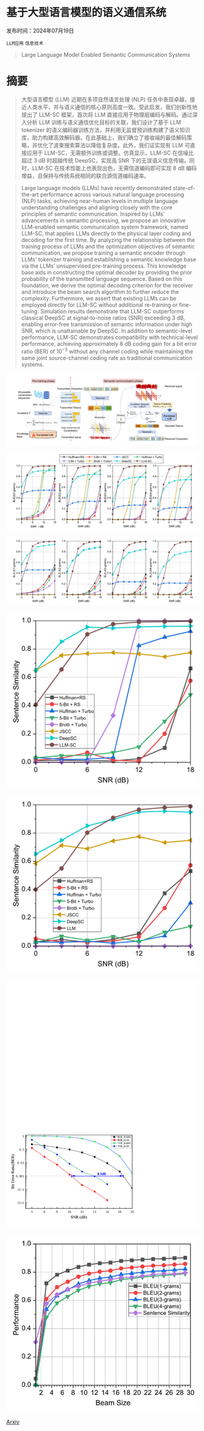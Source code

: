 # 基于大型语言模型的语义通信系统

发布时间：2024年07月19日

`LLM应用` `信息技术`

> Large Language Model Enabled Semantic Communication Systems

# 摘要

> 大型语言模型 (LLM) 近期在多项自然语言处理 (NLP) 任务中表现卓越，接近人类水平，并与语义通信的核心原则高度一致。受此启发，我们创新性地提出了 LLM-SC 框架，首次将 LLM 直接应用于物理层编码与解码。通过深入分析 LLM 训练与语义通信优化目标的关联，我们设计了基于 LLM tokenizer 的语义编码器训练方法，并利用无监督预训练构建了语义知识库，助力构建高效解码器。在此基础上，我们确立了接收端的最佳解码策略，并优化了波束搜索算法以降低复杂度。此外，我们证实现有 LLM 可直接应用于 LLM-SC，无需额外训练或调整。仿真显示，LLM-SC 在信噪比超过 3 dB 时超越传统 DeepSC，实现高 SNR 下的无误语义信息传输。同时，LLM-SC 在技术性能上也表现出色，无需信道编码即可实现 8 dB 编码增益，且保持与传统系统相同的联合源信道编码速率。

> Large language models (LLMs) have recently demonstrated state-of-the-art performance across various natural language processing (NLP) tasks, achieving near-human levels in multiple language understanding challenges and aligning closely with the core principles of semantic communication. Inspired by LLMs' advancements in semantic processing, we propose an innovative LLM-enabled semantic communication system framework, named LLM-SC, that applies LLMs directly to the physical layer coding and decoding for the first time. By analyzing the relationship between the training process of LLMs and the optimization objectives of semantic communication, we propose training a semantic encoder through LLMs' tokenizer training and establishing a semantic knowledge base via the LLMs' unsupervised pre-training process. This knowledge base aids in constructing the optimal decoder by providing the prior probability of the transmitted language sequence. Based on this foundation, we derive the optimal decoding criterion for the receiver and introduce the beam search algorithm to further reduce the complexity. Furthermore, we assert that existing LLMs can be employed directly for LLM-SC without additional re-training or fine-tuning. Simulation results demonstrate that LLM-SC outperforms classical DeepSC at signal-to-noise ratios (SNR) exceeding 3 dB, enabling error-free transmission of semantic information under high SNR, which is unattainable by DeepSC. In addition to semantic-level performance, LLM-SC demonstrates compatibility with technical-level performance, achieving approximately 8 dB coding gain for a bit error ratio (BER) of $10^{-3}$ without any channel coding while maintaining the same joint source-channel coding rate as traditional communication systems.

![基于大型语言模型的语义通信系统](../../../paper_images/2407.14112/x1.png)

![基于大型语言模型的语义通信系统](../../../paper_images/2407.14112/x2.png)

![基于大型语言模型的语义通信系统](../../../paper_images/2407.14112/x3.png)

![基于大型语言模型的语义通信系统](../../../paper_images/2407.14112/x4.png)

![基于大型语言模型的语义通信系统](../../../paper_images/2407.14112/x5.png)

![基于大型语言模型的语义通信系统](../../../paper_images/2407.14112/x6.png)

![基于大型语言模型的语义通信系统](../../../paper_images/2407.14112/x7.png)

[Arxiv](https://arxiv.org/abs/2407.14112)